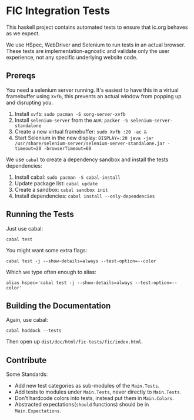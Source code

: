 FIC Integration Tests
======================

This haskell project contains automated tests to ensure that ic.org behaves as
we expect.

We use HSpec, WebDriver and Selenium to run tests in an actual browser. These
tests are implementation-agnostic and validate only the user experience, not
any specific underlying website code.


Prereqs
--------

You need a selenium server running. It's easiest to have this in a virtual
framebuffer using `Xvfb`, this prevents an actual window from popping up and
disrupting you.

1. Install `xvfb`: `sudo pacman -S xorg-server-xvfb`
1. Install `selenium-server` from the `AUR`: `packer -S selenium-server-standalone`
1. Create a new virtual framebuffer: `sudo Xvfb :20 -ac &`
1. Start Selenium in the new display:
    `DISPLAY=:20 java -jar /usr/share/selenium-server/selenium-server-standalone.jar -timeout=20 -browserTimeout=60`

We use `cabal` to create a dependency sandbox and install the tests
dependencies:

1. Install cabal: `sudo pacman -S cabal-install`
1. Update package list: `cabal update`
1. Create a sandbox: `cabal sandbox init`
1. Install dependencies: `cabal install --only-dependencies`


Running the Tests
------------------

Just use cabal:

    cabal test

You might want some extra flags:

    cabal test -j --show-details=always --test-option=--color

Which we type often enough to alias:

    alias hspec='cabal test -j --show-details=always --test-option=--color'


Building the Documentation
----------------------------

Again, use cabal:

    cabal haddock --tests

Then open up `dist/doc/html/fic-tests/fic/index.html`.


Contribute
-----------

Some Standards:
* Add new test categories as sub-modules of the `Main.Tests`.
* Add tests to modules under `Main.Tests`, never directly to `Main.Tests`.
* Don't hardcode colors into tests, instead put them in `Main.Colors`.
* Abstracted expectations(`should` functions) should be in `Main.Expectations`.
